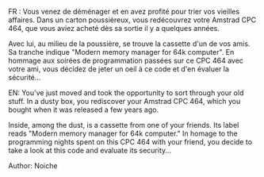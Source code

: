 FR : Vous venez de déménager et en avez profité pour trier vos vieilles affaires. Dans un carton poussiéreux, vous redécouvrez votre Amstrad CPC 464, que vous aviez acheté dès sa sortie il y a quelques années.

Avec lui, au milieu de la poussière, se trouve la cassette d'un de vos amis. Sa tranche indique "Modern memory manager for 64k computer". En hommage aux soirées de programmation passées sur ce CPC 464 avec votre ami, vous décidez de jeter un oeil à ce code et d'en évaluer la sécurité...

EN: You've just moved and took the opportunity to sort through your old stuff. In a dusty box, you rediscover your Amstrad CPC 464, which you bought when it was released a few years ago.

Inside, among the dust, is a cassette from one of your friends. Its label reads "Modern memory manager for 64k computer." In homage to the programming nights spent on this CPC 464 with your friend, you decide to take a look at this code and evaluate its security...

Author: Noiche
